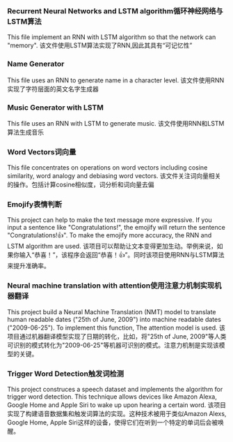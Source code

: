 <h3>Recurrent Neural Networks and LSTM algorithm循环神经网络与LSTM算法</h3>
This file implement an RNN with LSTM algorithm so that the network can "memory".
该文件使用LSTM算法实现了RNN,因此其具有“可记忆性”


<h3>Name Generator</h3>
This file uses an RNN to generate name in a character level.
该文件使用RNN实现了字符层面的英文名字生成器

<h3>Music Generator with LSTM</h3>
This file uses an RNN with LSTM to generate music.
该文件使用RNN和LSTM算法生成音乐

<h3>Word Vectors词向量</h3>
This file concentrates on operations on word vectors including cosine similarity, word analogy and debiasing word vectors.
该文件关注词向量相关的操作。包括计算cosine相似度，词分析和词向量去偏

<h3>Emojify表情判断</h3>
This project can help to make the text message more expressive. If you input a sentence like "Congratulations!", the emojify will return the sentence "Congratulations!👍". To make the emojify more accuracy, the RNN and LSTM algorithm are used.
该项目可以帮助让文本变得更加生动。举例来说，如果你输入“恭喜！”，该程序会返回“恭喜！👍”。同时该项目使用RNN与LSTM算法来提升准确率。


<h3>Neural machine translation with attention使用注意力机制实现机器翻译</h3>
This project build a Neural Machine Translation (NMT) model to translate human readable dates ("25th of June, 2009") into machine readable dates ("2009-06-25"). To implement this function, The attention model is used.
该项目通过机器翻译模型实现了日期的转化，比如，将"25th of June, 2009"等人类可识别的模式转化为"2009-06-25"等机器可识别的模式。注意力机制是实现该模型的关键。

<h3>Trigger Word Detection触发词检测</h3>
This project construces a speech dataset and implements the algorithm for trigger word detection. This technique allows devices like Amazon Alexa, Google Home and Apple Siri to wake up upon hearing a certain word.
该项目实现了构建语音数据集和触发词算法的实现。这种技术被用于类似Amazon Alexs, Google Home, Apple Siri这样的设备，使得它们在听到一个特定的单词后会被唤醒。
